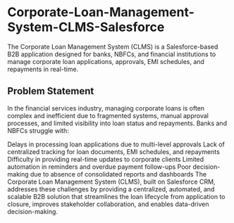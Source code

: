 # Corporate-Loan-Management-System-CLMS-Salesforce
The Corporate Loan Management System (CLMS) is a Salesforce-based B2B application designed for banks, NBFCs, and financial institutions to manage corporate loan applications, approvals, EMI schedules, and repayments in real-time.

## Problem Statement
In the financial services industry, managing corporate loans is often complex and inefficient due to fragmented systems, manual approval processes, and limited visibility into loan status and repayments. Banks and NBFCs struggle with:

Delays in processing loan applications due to multi-level approvals
Lack of centralized tracking for loan documents, EMI schedules, and repayments
Difficulty in providing real-time updates to corporate clients
Limited automation in reminders and overdue payment follow-ups
Poor decision-making due to absence of consolidated reports and dashboards
The Corporate Loan Management System (CLMS), built on Salesforce CRM, addresses these challenges by providing a centralized, automated, and scalable B2B solution that streamlines the loan lifecycle from application to closure, improves stakeholder collaboration, and enables data-driven decision-making.
